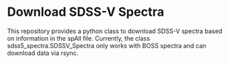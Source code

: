# Download SDSS-V Spectra

This repository provides a python class to download SDSS-V spectra based on information in the spAll file. Currently, the class sdss5_spectra.SDSSV_Spectra only works with BOSS spectra and can download data via rsync.

